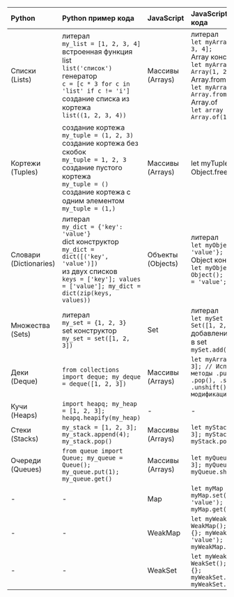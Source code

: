 | Python | Python пример кода | JavaScript | JavaScript пример кода |
| :-- | :-- | :-- | :-- |
| Списки (Lists) | литерал<br>`my_list = [1, 2, 3, 4]`<br>встроенная функция list<br>`list('список')`<br>генератор<br>`c = [c * 3 for c in 'list' if c != 'i']`<br>создание списка из кортежа<br>`list((1, 2, 3, 4))` | Массивы (Arrays) | литерал<br>`let myArray = [1, 2, 3, 4];`<br>Array конструктор<br>`let myArray = new Array(1, 2, 3, 4);`<br>Array.from<br>`let myArray = Array.from("hello");`<br>Array.of<br>`let array = Array.of(1, 2, 3, 4)` |
| Кортежи (Tuples) | создание кортежа<br>`my_tuple = (1, 2, 3)`<br>создание кортежа без скобок<br>`my_tuple = 1, 2, 3`<br>создание пустого кортежа <br>`my_tuple = ()`<br>создание кортежа с одним элементом<br>`my_tuple = (1,)` | Массивы (Arrays) | let myTuple = [1, 2, 3];<br> Object.freeze(myTuple); |
| Словари (Dictionaries) | литерал<br>`my_dict = {'key': 'value'}`<br>dict конструктор<br>`my_dict = dict([('key', 'value')])`<br>из двух списков<br>`keys = ['key']; values = ['value']; my_dict = dict(zip(keys, values))` | Объекты (Objects) | литерал<br>`let myObject = {'key': 'value'};`<br>Object конструктор<br>`let myObject = new Object(); myObject.key = 'value';` |
| Множества (Sets) | литерал<br>`my_set = {1, 2, 3}`<br>set конструктор<br>`my_set = set([1, 2, 3])` | Set | литерал<br>`let mySet = new Set([1, 2, 3]);`<br>добавление элементов в set<br>`mySet.add(4)` |
| Деки (Deque) | `from collections import deque; my_deque = deque([1, 2, 3])` | Массивы (Arrays) | `let myArray = [1, 2, 3]; // Используем методы .push(), .pop(), .shift(), .unshift() для модификации дека` |
| Кучи (Heaps) | `import heapq; my_heap = [1, 2, 3]; heapq.heapify(my_heap)` | - | - |
| Стеки (Stacks) | `my_stack = [1, 2, 3]; my_stack.append(4); my_stack.pop()` | Массивы (Arrays) | `let myStack = [1, 2, 3]; myStack.push(4); myStack.pop();` |
| Очереди (Queues) | `from queue import Queue; my_queue = Queue(); my_queue.put(1); my_queue.get()` | Массивы (Arrays) | `let myQueue = [1, 2, 3]; myQueue.push(4); myQueue.shift();` |
| - | - | Map | `let myMap = new Map(); myMap.set('key', 'value'); myMap.get('key');` |
| - | - | WeakMap | `let myWeakMap = new WeakMap(); let obj = {}; myWeakMap.set(obj, 'value'); myWeakMap.get(obj);` |
| - | - | WeakSet | `let myWeakSet = new WeakSet(); let obj = {}; myWeakSet.add(obj); myWeakSet.has(obj);` |
